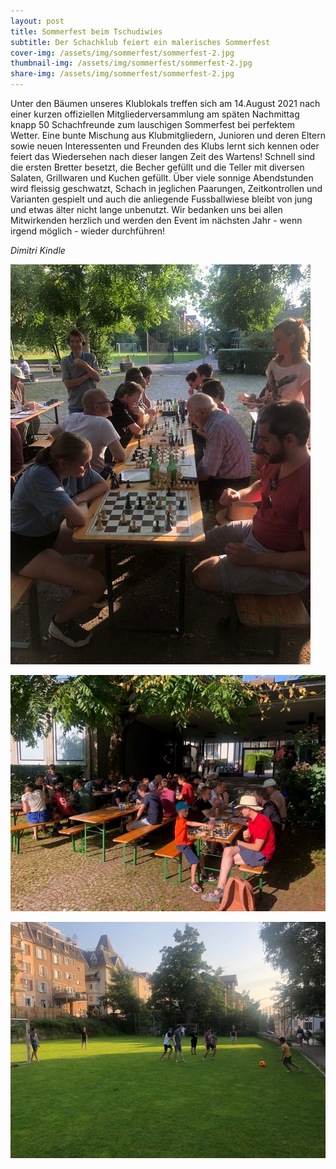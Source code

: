 ```yaml
---
layout: post
title: Sommerfest beim Tschudiwies
subtitle: Der Schachklub feiert ein malerisches Sommerfest
cover-img: /assets/img/sommerfest/sommerfest-2.jpg
thumbnail-img: /assets/img/sommerfest/sommerfest-2.jpg
share-img: /assets/img/sommerfest/sommerfest-2.jpg
---
```


Unter den Bäumen unseres Klublokals treffen sich am 14.August 2021 nach einer kurzen offiziellen Mitgliederversammlung am späten Nachmittag knapp 50 Schachfreunde zum lauschigen Sommerfest bei perfektem Wetter. Eine bunte Mischung aus Klubmitgliedern, Junioren und deren Eltern sowie neuen Interessenten und Freunden des Klubs lernt sich kennen oder feiert das Wiedersehen nach dieser langen Zeit des Wartens! Schnell sind die ersten Bretter besetzt, die Becher gefüllt und die Teller mit diversen Salaten, Grillwaren und Kuchen gefüllt. Über viele sonnige Abendstunden wird fleissig geschwatzt, Schach in jeglichen Paarungen, Zeitkontrollen und Varianten gespielt und auch die anliegende Fussballwiese bleibt von jung und etwas älter nicht lange unbenutzt. Wir bedanken uns bei allen Mitwirkenden herzlich und werden den Event im nächsten Jahr - wenn irgend möglich - wieder durchführen!

_Dimitri Kindle_

![Sommerfest](/assets/img/sommerfest/sommerfest-1.jpg)

![Sommerfest](/assets/img/sommerfest/sommerfest-2.jpg)

![Sommerfest](/assets/img/sommerfest/sommerfest-3.jpg)

